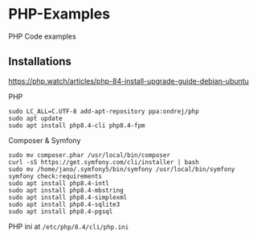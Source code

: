 # PHP-Examples
PHP Code examples



## Installations

https://php.watch/articles/php-84-install-upgrade-guide-debian-ubuntu

PHP

```
sudo LC_ALL=C.UTF-8 add-apt-repository ppa:ondrej/php
sudo apt update
sudo apt install php8.4-cli php8.4-fpm
```

Composer & Symfony

```
sudo mv composer.phar /usr/local/bin/composer
curl -sS https://get.symfony.com/cli/installer | bash
sudo mv /home/jano/.symfony5/bin/symfony /usr/local/bin/symfony
symfony check:requirements
sudo apt install php8.4-intl
sudo apt install php8.4-mbstring
sudo apt install php8.4-simplexml
sudo apt install php8.4-sqlite3
sudo apt install php8.4-pgsql
```

PHP ini at `/etc/php/8.4/cli/php.ini`
